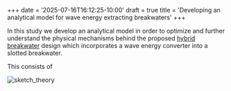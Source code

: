 +++
date = '2025-07-16T16:12:25-10:00'
draft = true
title = 'Developing an analytical model for wave energy extracting breakwaters'
+++

In this study we develop an analytical model in order to optimize and further understand the physical mechanisms behind the proposed [hybrid breakwater](https://clintreyes2.github.io/clintreyes.github.io/posts/owc_expt/) design which incorporates a wave energy converter into a slotted breakwater.

This consists of

![sketch_theory](/images/owc_theory_sketch.png)